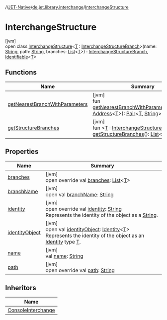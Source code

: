 //[JET-Native](../../../index.md)/[de.jet.library.interchange](../index.md)/[InterchangeStructure](index.md)

# InterchangeStructure

[jvm]\
open class [InterchangeStructure](index.md)&lt;[T](index.md) : [InterchangeStructureBranch](../-interchange-structure-branch/index.md)&gt;(name: [String](https://kotlinlang.org/api/latest/jvm/stdlib/kotlin/-string/index.html), path: [String](https://kotlinlang.org/api/latest/jvm/stdlib/kotlin/-string/index.html), branches: [List](https://kotlinlang.org/api/latest/jvm/stdlib/kotlin.collections/-list/index.html)&lt;[T](index.md)&gt;) : [InterchangeStructureBranch](../-interchange-structure-branch/index.md), [Identifiable](../../de.jet.library.tool.smart.identification/-identifiable/index.md)&lt;[T](index.md)&gt;

## Functions

| Name | Summary |
|---|---|
| [getNearestBranchWithParameters](get-nearest-branch-with-parameters.md) | [jvm]<br>fun [getNearestBranchWithParameters](get-nearest-branch-with-parameters.md)(original: [Address](../../de.jet.library.tool.smart.positioning/-address/index.md)&lt;[T](index.md)&gt;): [Pair](https://kotlinlang.org/api/latest/jvm/stdlib/kotlin/-pair/index.html)&lt;[T](index.md), [String](https://kotlinlang.org/api/latest/jvm/stdlib/kotlin/-string/index.html)&gt;? |
| [getStructureBranches](../-interchange-structure-branch/get-structure-branches.md) | [jvm]<br>fun &lt;[T](../-interchange-structure-branch/get-structure-branches.md) : [InterchangeStructureBranch](../-interchange-structure-branch/index.md)&gt; [getStructureBranches](../-interchange-structure-branch/get-structure-branches.md)(): [List](https://kotlinlang.org/api/latest/jvm/stdlib/kotlin.collections/-list/index.html)&lt;[T](../-interchange-structure-branch/get-structure-branches.md)&gt; |

## Properties

| Name | Summary |
|---|---|
| [branches](branches.md) | [jvm]<br>open override val [branches](branches.md): [List](https://kotlinlang.org/api/latest/jvm/stdlib/kotlin.collections/-list/index.html)&lt;[T](index.md)&gt; |
| [branchName](../-interchange-structure-branch/branch-name.md) | [jvm]<br>open val [branchName](../-interchange-structure-branch/branch-name.md): [String](https://kotlinlang.org/api/latest/jvm/stdlib/kotlin/-string/index.html) |
| [identity](identity.md) | [jvm]<br>open override val [identity](identity.md): [String](https://kotlinlang.org/api/latest/jvm/stdlib/kotlin/-string/index.html)<br>Represents the identity of the object as a [String](https://kotlinlang.org/api/latest/jvm/stdlib/kotlin/-string/index.html). |
| [identityObject](../../de.jet.library.tool.smart.identification/-identifiable/identity-object.md) | [jvm]<br>open val [identityObject](../../de.jet.library.tool.smart.identification/-identifiable/identity-object.md): [Identity](../../de.jet.library.tool.smart.identification/-identity/index.md)&lt;[T](index.md)&gt;<br>Represents the identity of the object as an [Identity](../../de.jet.library.tool.smart.identification/-identity/index.md) type [T](../../de.jet.library.tool.smart.identification/-identifiable/index.md). |
| [name](name.md) | [jvm]<br>val [name](name.md): [String](https://kotlinlang.org/api/latest/jvm/stdlib/kotlin/-string/index.html) |
| [path](path.md) | [jvm]<br>open override val [path](path.md): [String](https://kotlinlang.org/api/latest/jvm/stdlib/kotlin/-string/index.html) |

## Inheritors

| Name |
|---|
| [ConsoleInterchange](../../de.jet.library.console.interchange/-console-interchange/index.md) |
